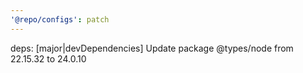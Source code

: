 ```yaml
---
'@repo/configs': patch
---
```


deps: [major|devDependencies] Update package @types/node from 22.15.32 to 24.0.10
